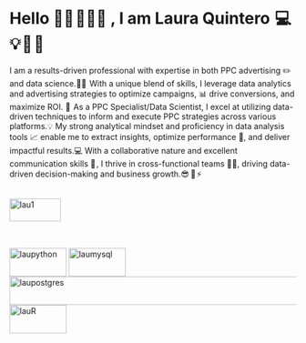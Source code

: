 # Hello 👋🏻 👩🏻‍🦰 , I am Laura Quintero  💻 💡 🦄 🌸 
I am a results-driven professional with expertise in both PPC advertising ✏️ and data science.👩‍💻  
With a unique blend of skills, I leverage data analytics and advertising strategies to optimize campaigns, 📊 drive conversions, and maximize ROI. 💸 
As a PPC Specialist/Data Scientist, I excel at utilizing  data-driven techniques to inform and execute PPC strategies across various platforms.💡
My strong analytical mindset and proficiency in data analysis tools 📈 enable me to extract insights, optimize performance 🎯, and deliver impactful results.💻
With a collaborative nature and excellent communication skills 📢 , I thrive in cross-functional teams 🤝🏻, driving data-driven decision-making and business growth.😎  🚀 ⚡

##

<div> 
  <a href="https://www.linkedin.com/in/lauraqv/" target="_blank"><img align="center" alt="lau1" height="40" width="90" src="https://cdn.jsdelivr.net/gh/devicons/devicon/icons/linkedin/linkedin-original.svg" target"_blank"></a> 
                  
##
  
<div style="display: inline_block"><br>
  <img align="center" alt="laupython" height="50" width="100" src="https://cdn.jsdelivr.net/gh/devicons/devicon/icons/python/python-original-wordmark.svg" target"_blank"></a>
  <img align="center" alt="laumysql" height="50" width="100" src="https://cdn.jsdelivr.net/gh/devicons/devicon/icons/mysql/mysql-original-wordmark.svg" target"_blank"></a>
  <img align="center" alt="laupostgres" height="50" width="1000" src="https://cdn.jsdelivr.net/gh/devicons/devicon/icons/postgresql/postgresql-original-wordmark.svg"target"_blank"></a>
  <img align="center" alt="lauR" height="50" width="100" src="https://cdn.jsdelivr.net/gh/devicons/devicon/icons/r/r-original.svg" target"_blank"></a>
<div/>

##
                                                        
                                                          



